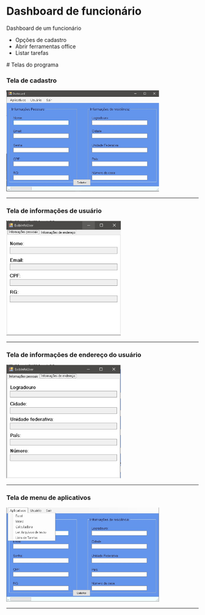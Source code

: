 # Dashboard de funcionário
Dashboard de um funcionário
<ul>
  <li>Opções de cadastro</li>
  <li>Abrir ferramentas office</li>
  <li>Listar tarefas</li>
</ul>
# Telas do programa
<h3>Tela de cadastro</h3>
<img src="imgs/dashboard-ini.jpg" width="400px">
<hr>
<h3>Tela de informações de usuário</h3>
<img src="imgs/info-user.jpg" width="300px">
<hr>
<h3>Tela de informações de endereço do usuário</h3>
<img src="imgs/info-endereco.jpg" width="300px">
<hr>
<h3>Tela de menu de aplicativos</h3>
<img src="imgs/aplicativos.jpg" width="400px">
<hr>
